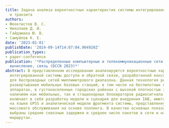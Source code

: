 ```yaml
---
title: Задача анализа вероятностных характеристик системы интегрированного доступа
  и транзита
authors:
- Феоктистов В. С.
- Николаев Д. И.
- Гайдамака Ю. В.
- Самуйлов К. Е.
date: '2023-01-01'
publishDate: '2024-09-14T14:07:04.904920Z'
publication_types:
- paper-conference
publication: '*Распределенные компьютерные и телекоммуникационные сети: управление,
  вычисление, связь (DCCN 2023)*'
abstract: В представленном исследовании анализируются вероятностные характеристики
  интегрированной системы доступа и обратной связи, разработанной консорциумом 3GPP
  для беспроводных сетей миллиметрового диапазона. Данная технология решает проблемы
  развертывания мобильных базовых станций, в том числе на беспилотных летательных
  аппаратах, в густонаселенных городских районах с высокой плотностью застройки и
  наличием как мобильных, так и стационарных блокираторов радиосигнала. Исследование
  включает в себя разработку модели и сценария для внедрения IAB, имитационной модели
  на языке GPSS и аналитической модели фрагмента системы, представленную в виде системы
  массового обслуживания на основе поллинга. В качестве основных показателей эффективности
  выбраны средние сквозные задержки и среднее число пакетов в сети и на отдельных
  маршрутах.
---
```

